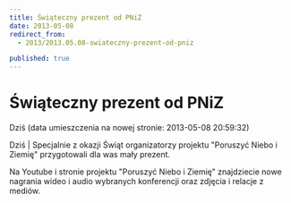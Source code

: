```yaml
---
title: Świąteczny prezent od PNiZ
date: 2013-05-08
redirect_from: 
  - 2013/2013.05.08-swiateczny-prezent-od-pniz

published: true
---
```




# Świąteczny prezent od PNiZ

<time>Dziś (data umieszczenia na nowej stronie: 2013-05-08 20:59:32)</time>

Dziś | 
Specjalnie z okazji Świąt&nbsp;organizatorzy projektu "Poruszyć Niebo i Ziemię" przygotowali&nbsp;dla was mały prezent.

Na Youtube i stronie projektu "Poruszyć Niebo i Ziemię" znajdziecie nowe nagrania wideo i audio wybranych konferencji oraz zdjęcia i relacje z mediów.


<!--{{json:{"created_date":"2013-05-08 20:59:32","publish_down":"0000-00-00 00:00:00","id":"767"}}}-->